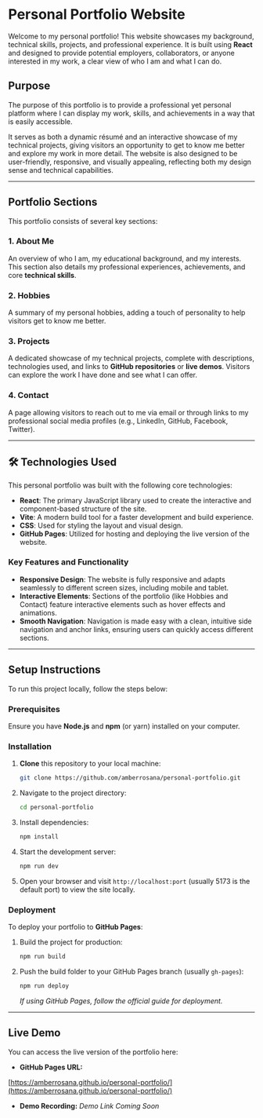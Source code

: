 # Personal Portfolio Website

Welcome to my personal portfolio! This website showcases my background, technical skills, projects, and professional experience. It is built using **React** and designed to provide potential employers, collaborators, or anyone interested in my work, a clear view of who I am and what I can do.

## Purpose

The purpose of this portfolio is to provide a professional yet personal platform where I can display my work, skills, and achievements in a way that is easily accessible.

It serves as both a dynamic résumé and an interactive showcase of my technical projects, giving visitors an opportunity to get to know me better and explore my work in more detail. The website is also designed to be user-friendly, responsive, and visually appealing, reflecting both my design sense and technical capabilities.

---

## Portfolio Sections

This portfolio consists of several key sections:

### 1. About Me
An overview of who I am, my educational background, and my interests. This section also details my professional experiences, achievements, and core **technical skills**.

### 2. Hobbies
A summary of my personal hobbies, adding a touch of personality to help visitors get to know me better.

### 3. Projects
A dedicated showcase of my technical projects, complete with descriptions, technologies used, and links to **GitHub repositories** or **live demos**. Visitors can explore the work I have done and see what I can offer.

### 4. Contact
A page allowing visitors to reach out to me via email or through links to my professional social media profiles (e.g., LinkedIn, GitHub, Facebook, Twitter).

---

## 🛠 Technologies Used

This personal portfolio was built with the following core technologies:

* **React**: The primary JavaScript library used to create the interactive and component-based structure of the site.
* **Vite**: A modern build tool for a faster development and build experience.
* **CSS**: Used for styling the layout and visual design.
* **GitHub Pages**: Utilized for hosting and deploying the live version of the website.

### Key Features and Functionality

* **Responsive Design**: The website is fully responsive and adapts seamlessly to different screen sizes, including mobile and tablet.
* **Interactive Elements**: Sections of the portfolio (like Hobbies and Contact) feature interactive elements such as hover effects and animations.
* **Smooth Navigation**: Navigation is made easy with a clean, intuitive side navigation and anchor links, ensuring users can quickly access different sections.

---

## Setup Instructions

To run this project locally, follow the steps below:

### Prerequisites

Ensure you have **Node.js** and **npm** (or yarn) installed on your computer.

### Installation

1.  **Clone** this repository to your local machine:
    ```bash
    git clone https://github.com/amberrosana/personal-portfolio.git
    ```
2.  Navigate to the project directory:
    ```bash
    cd personal-portfolio
    ```
3.  Install dependencies:
    ```bash
    npm install
    ```
4.  Start the development server:
    ```bash
    npm run dev
    ```
5.  Open your browser and visit `http://localhost:port` (usually 5173 is the default port) to view the site locally.


### Deployment

To deploy your portfolio to **GitHub Pages**:

1.  Build the project for production:
    ```bash
    npm run build
    ```
2.  Push the build folder to your GitHub Pages branch (usually `gh-pages`):
    ```bash
    npm run deploy
    ```
    *If using GitHub Pages, follow the official guide for deployment.*

---

## Live Demo

You can access the live version of the portfolio here:

* **GitHub Pages URL:**

[https://amberrosana.github.io/personal-portfolio/](https://amberrosana.github.io/personal-portfolio/)

* **Demo Recording:**
*Demo Link Coming Soon*

